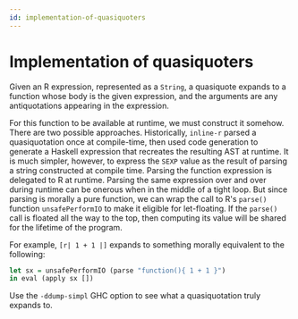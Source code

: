 ```yaml
---
id: implementation-of-quasiquoters
---
```

Implementation of quasiquoters
==============================

Given an R expression, represented as a `String`, a quasiquote expands
to a function whose body is the given expression, and the arguments
are any antiquotations appearing in the expression.

For this function to be available at runtime, we must construct it
somehow. There are two possible approaches. Historically, `inline-r`
parsed a quasiquotation once at compile-time, then used code
generation to generate a Haskell expression that recreates the
resulting AST at runtime. It is much simpler, however, to express the
`SEXP` value as the result of parsing a string constructed at compile
time. Parsing the function expression is delegated to R at runtime.
Parsing the same expression over and over during runtime can be
onerous when in the middle of a tight loop. But since parsing is
morally a pure function, we can wrap the call to R's `parse()`
function `unsafePerformIO` to make it eligible for let-floating. If
the `parse()` call is floated all the way to the top, then computing
its value will be shared for the lifetime of the program.

For example, `[r| 1 + 1 |]` expands to something morally equivalent
to the following:

```Haskell
let sx = unsafePerformIO (parse "function(){ 1 + 1 }")
in eval (apply sx [])
```

Use the `-ddump-simpl` GHC option to see what a quasiquotation truly
expands to.
